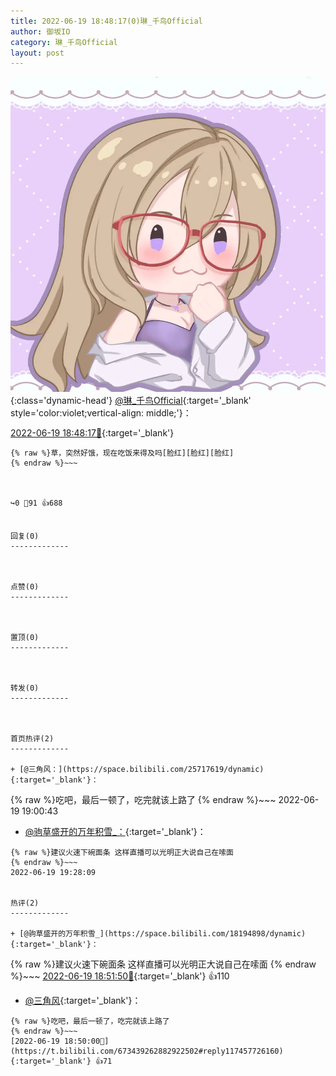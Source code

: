 ```yaml
---
title: 2022-06-19 18:48:17(0)琳_千鸟Official
author: 御坂IO
category: 琳_千鸟Official
layout: post
---
```


![img](/images/c0a88f85ebd0d056f37b114e0748e69556c8b488.jpg){:class='dynamic-head'}
[@琳_千鸟Official](https://space.bilibili.com/1620923329/dynamic){:target='_blank' style='color:violet;vertical-align: middle;'}：

[2022-06-19 18:48:17🔗](https://t.bilibili.com/673439262882922502){:target='_blank'}

~~~
{% raw %}草，突然好饿，现在吃饭来得及吗[脸红][脸红][脸红]
{% endraw %}~~~



↪️0 💬91 👍688


回复(0)
-------------



点赞(0)
-------------



置顶(0)
-------------



转发(0)
-------------



首页热评(2)
-------------

+ [@三角风：](https://space.bilibili.com/25717619/dynamic){:target='_blank'}：
~~~
{% raw %}吃吧，最后一顿了，吃完就该上路了
{% endraw %}~~~
2022-06-19 19:00:43
+ [@驹草盛开的万年积雪_：](https://space.bilibili.com/18194898/dynamic){:target='_blank'}：
~~~
{% raw %}建议火速下碗面条 这样直播可以光明正大说自己在嗦面
{% endraw %}~~~
2022-06-19 19:28:09


热评(2)
-------------

+ [@驹草盛开的万年积雪_](https://space.bilibili.com/18194898/dynamic){:target='_blank'}：
~~~
{% raw %}建议火速下碗面条 这样直播可以光明正大说自己在嗦面
{% endraw %}~~~
[2022-06-19 18:51:50🔗](https://t.bilibili.com/673439262882922502#reply117458026912){:target='_blank'} 👍110
+ [@三角风](https://space.bilibili.com/25717619/dynamic){:target='_blank'}：
~~~
{% raw %}吃吧，最后一顿了，吃完就该上路了
{% endraw %}~~~
[2022-06-19 18:50:00🔗](https://t.bilibili.com/673439262882922502#reply117457726160){:target='_blank'} 👍71


